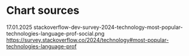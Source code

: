 # Chart sources                    
17.01.2025 stackoverflow-dev-survey-2024-technology-most-popular-technologies-language-prof-social.png                  
https://survey.stackoverflow.co/2024/technology#most-popular-technologies-language-prof                      



